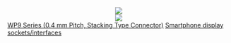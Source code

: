 <center><img src="https://ae01.alicdn.com/kf/HTB1QUVFhhWYBuNjy1zkq6xGGpXaV.jpg" /></center>
<center><img src="https://ae01.alicdn.com/kf/HTB1CFOBRXXXXXb8XFXXq6xXFXXXA.jpg?size=324217&height=1000&width=1000&hash=908f62251b5a45f54a604339c995bb63" /></center>

<a href="https://www.jae.com/en/connectors/series/detail/id=64347">
  WP9 Series (0.4 mm Pitch, Stacking Type Connector)</a>
  
<a href="https://mobileic.in/display-connector-2/">
  Smartphone display sockets/interfaces</a>

